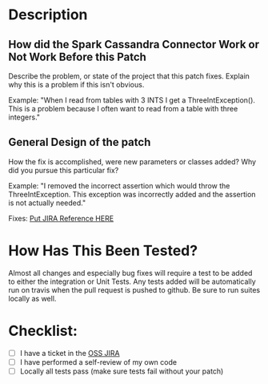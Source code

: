 # Description

## How did the Spark Cassandra Connector Work or Not Work Before this Patch

Describe the problem, or state of the project that this patch fixes. Explain
why this is a problem if this isn't obvious.

Example: 
  "When I read from tables with 3 INTS I get a ThreeIntException(). This is a problem because I often want to read from a table with three integers."

## General Design of the patch

How the fix is accomplished, were new parameters or classes added? Why did you
pursue this particular fix?

Example: "I removed the incorrect assertion which would throw the ThreeIntException. This exception was incorrectly added and the assertion is not actually needed."

Fixes: [Put JIRA Reference HERE](https://datastax-oss.atlassian.net/projects/SPARKC)

# How Has This Been Tested?

Almost all changes and especially bug fixes will require a test to be added to either the integration or Unit Tests. Any tests added will be automatically run on travis when the pull request is pushed to github. Be sure to run suites locally as well.

# Checklist:

- [ ] I have a ticket in the [OSS JIRA](https://datastax-oss.atlassian.net/projects/SPARKC)
- [ ] I have performed a self-review of my own code
- [ ] Locally all tests pass (make sure tests fail without your patch)
